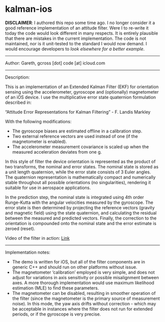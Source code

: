 kalman-ios
==========

**DISCLAIMER**: I authored this repo some time ago. I no longer consider it a good reference implementation of an attitude filter. Were I to re-write it today the code would look different in many respects. It is entirely plausible that there are mistakes in the current implementation. The code is not maintained, nor is it unit-tested to the standard I would now demand. I would encourage developers to _look elsewhere for a better example_.

---

Author: Gareth, gcross [dot] code [at] icloud.com

---

Description:

This is an implementation of an Extended Kalman Filter (EKF) for orientation sensing using the accelerometer, gyroscope and (optionally) magnetometer of an iOS device. I use the multiplicative error state quaternion formulation described in:

“Attitude Error Representations for Kalman Filtering” - F. Landis Markley

With the following modifications: 
- The gyroscope biases are estimated offline in a calibration step. 
- Two external reference vectors are used instead of one (if the magnetometer is enabled).
- The accelerometer measurement covariance is scaled up when the measured acceleration deviates from one g.

In this style of filter the device orientation is represented as the product of two transforms, the nominal and error states. The nominal state is stored as a unit length quaternion, while the error state consists of 3 Euler angles. The quaternion representation is mathematically compact and numerically stable throughout all possible orientations (no singularities), rendering it suitable for use in aerospace applications. 

In the prediction step, the nominal state is integrated using 4th order Runge-Kutta with the angular velocities measured by the gyroscope. The error state is then determined by projecting the reference vectors (gravity and magnetic field) using the state quaternion, and calculating the residual between the measured and predicted vectors. Finally, the correction to the orientation is compounded onto the nominal state and the error estimate is zeroed (reset).

Video of the filter in action: [Link](http://www.youtube.com/watch?v=ijK2ndEGBXA "YouTube Video")

---

Implementation notes:

- The demo is written for iOS, but all of the filter components are in generic C++ and should run on other platforms without issue.
- The magnetometer ‘calibration’ employed is very simple, and does not adjust for variations in axis sensitivity or possible misalignment between axes. A more thorough implementation would use maximum likelihood estimation (MLE) to find these parameters.
- The magnetometer can be disabled, resulting in smoother operation of the filter (since the magnetometer is the primary source of measurement noise). In this mode, the yaw axis drifts without correction - which may be acceptable in instances where the filter does not run for extended periods, or if the gyroscope is very precise.



